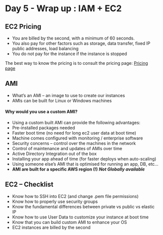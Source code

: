 # Day 5 - Wrap up : IAM + EC2 

## EC2 Pricing
- You are billed by the second, with a minimum of 60 seconds.
- You also pay for other factors such as storage, data transfer, fixed IP
  public addresses, load balancing   
- You do not pay for the instance if the instance is stopped

The best way to know the pricing is to consult the pricing page:
[Pricing page](https://aws.amazon.com/ec2/pricing/on-demand/)

## AMI

- What’s an AMI – an image to use to create our instances
- AMIs can be built for Linux or Windows machines

#### Why would you use a custom AMI?
- Using a custom built AMI can provide the following advantages:
- Pre-installed packages needed
- Faster boot time (no need for long ec2 user data at boot time)
- Machine comes configured with monitoring / enterprise software
- Security concerns – control over the machines in the network
- Control of maintenance and updates of AMIs over time
- Active Directory Integration out of the box
- Installing your app ahead of time (for faster deploys when auto-scaling)
- Using someone else’s AMI that is optimised for running an app, DB, etc…
- **AMI are built for a specific AWS region (!)** ***Not Globally available***

## EC2 – Checklist
- Know how to SSH into EC2 (and change .pem file permissions)
- Know how to properly use security groups
- Know the fundamental differences between private vs public vs elastic IP
- Know how to use User Data to customize your instance at boot time
- Know that you can build custom AMI to enhance your OS
- EC2 instances are billed by the second